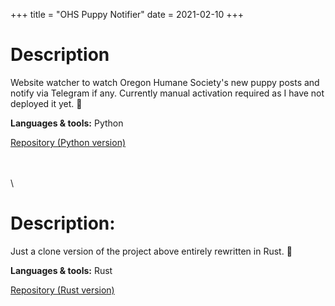 +++
title = "OHS Puppy Notifier"
date = 2021-02-10
+++

# Description

Website watcher to watch Oregon Humane Society's new puppy posts and notify via Telegram if any. Currently manual activation required as I have not deployed it yet. 🐶

**Languages & tools:** Python

<a class="btn btn--repo" href="https://github.com/sjinno/ohs-puppy-notifier" target="\_blank">Repository (Python version)</a>

\
\
\

# Description:

Just a clone version of the project above entirely rewritten in Rust. 🐶

**Languages & tools:** Rust

<a class="btn btn--repo" href="https://github.com/sjinno/puppy-notifier" target="\_blank">Repository (Rust version)</a>
